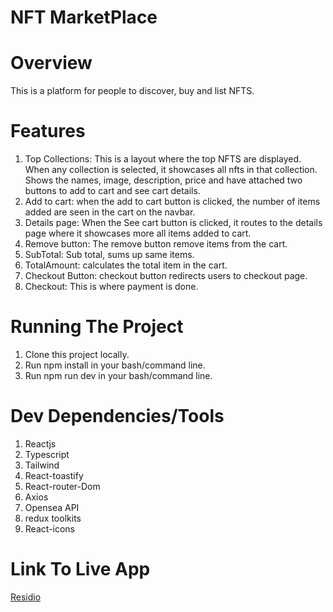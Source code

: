 # NFT MarketPlace

# Overview

This is a platform for people to discover, buy and list NFTS.

# Features

1. Top Collections: This is a layout where the top NFTS are displayed. When any collection is selected, it showcases all nfts in that collection. Shows the names, image, description, price and have attached two buttons to add to cart and see cart details.
2. Add to cart:  when the add to cart button is clicked, the number of items added are seen in the cart on the navbar.
3. Details page: When the See cart button is clicked, it routes to the details page where it showcases more all items added to cart.
4. Remove button: The remove button remove items from the cart.
5. SubTotal: Sub total, sums up same items.
6. TotalAmount: calculates the total item in the cart. 
7. Checkout Button: checkout button redirects users to checkout page.
8. Checkout: This is where payment is done.
   

# Running The Project

1. Clone this project locally.
2. Run npm install in your bash/command line.
3. Run npm run dev in your bash/command line.

# Dev Dependencies/Tools

1. Reactjs
2. Typescript
3. Tailwind
4. React-toastify
5. React-router-Dom
6. Axios
7. Opensea API
8. redux toolkits
9. React-icons

# Link To Live App

[Residio]([https://the-nftmarketplce.netlify.app])

